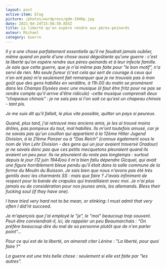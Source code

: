 ```yaml
---
layout: post
active-item: blog
picture: /photos/wordpress/gdm-1946p.jpg
date: 2021-04-24T15:56:59.855Z
title: La liberté qu'on espère rendre aux pères-peinards
auteur: Michael
category: Guerre
---
```

*Il y a une chose parfaitement essentielle qu'il ne faudrait jamais oublier, même quand on parle d'une chose aussi dégoûtante qu'une guerre : c'est la liberté qu'on espère rendre aux pères-peinards et à leur infecte famille. Je sais que cette guerre, que je n'ai même pas faite pour "le bon motif", n'a servi de rien. Ma seule fureur (c'est cela qui sert de courage à ceux qui n'en ont pas) m'a seulement fait remarquer que je ne trouvais pas à mon goût que des gens habillés en verdâtre, à 11h.00 du matin se promènent dans les Champs Elysées avec une musique (il faut être fritz pour ne pas se rendre compte qu'il arrive d'être ridicule) -cette musique comprenait deux "chapeaux chinois" : je ne sais pas si l'on sait ce qu'est un chapeau chinois - tant pis.*

*Je me suis dit qu'il fallait, le plus vite possible, quitter un pays si peureux.*

*Quand, plus tard, j'ai retrouvé mes anciens amis, je les ai trouvé moins drôles, pas pompeux du tout, mal habillés. Ils m'ont toutefois amusé, car je ne savais pas qu'un couillon qui appartient à la 12ème Hitler Jugend Division, à la 21ème Panzer ou à "Das Reich" (connue également sous le nom de Von Lehr Division - des gens qui un jour avaient traversé Oradour) je ne savais donc pas que ces petits mecquetons pleuraient quand ils avaient un peu peur. Ils ne pleuraient du reste pas longtemps : surtout depuis le jour (12 juin 1944)où il m'a bien fallu dépendre Gicquel, qui avait une figure horriblement bleue pendu qu'il était dans la salle commune de la ferme du Moulin du Buisson. Je sais bien que nous n'avons pas été très gentils avec les charmants SS : mais que faire ? J'avais infiniment de respect pour la bande de crapules qui travaillaient avec moi. Je n'ai plus jamais eu de considération pour nos jeunes amis, les allemands. Bless their fucking soul (if they have one).*

*I have tried very hard not to be mean, or stinking: I must admit that very often I did'nt succeed.*

*Je m'aperçois que j'ai employé le "je", le "moi" beaucoup trop souvent. Peut-être conviendrait-il, ici, de rappeler un peu Beaumarchais : "On préfère beaucoup dire du mal de sa personne plutôt que de n'en parler point"...*

*Pour ce qui est de la liberté, on aimerait citer Lénine : "La liberté, pour quoi faire ?"*

*La guerre est une très belle chose : seulement si elle est faite par "les autres".*

![]()